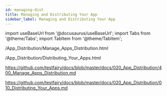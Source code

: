 ```yaml
---
id: managing-dist
title: Managing and Distributing Your App
sidebar_label: Managing and Distributing Your App
---
```


import useBaseUrl from '@docusaurus/useBaseUrl';
import Tabs from '@theme/Tabs';
import TabItem from '@theme/TabItem';

/App_Distribution/Manage_Apps_Distribution.html

/App_Distribution/Distributing_Your_Apps.html

https://github.com/testfairy/docs/blob/master/docs/020_App_Distribution/400_Manage_Apps_Distribution.md

https://github.com/testfairy/docs/blob/master/docs/020_App_Distribution/010_Distributing_Your_Apps.md
